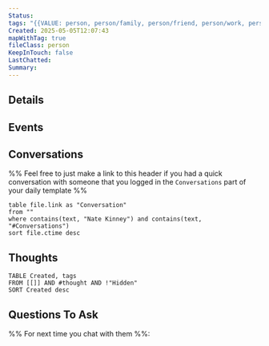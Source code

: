 ```yaml
---
Status: 
tags: "{{VALUE: person, person/family, person/friend, person/work, person/other}}"
Created: 2025-05-05T12:07:43
mapWithTag: true
fileClass: person
KeepInTouch: false
LastChatted:
Summary: 
---
```

## Details
## Events
## Conversations
%% Feel free to just make a link to this header if you had a quick conversation with someone that you logged in the `Conversations` part of your daily template %%
```dataview
table file.link as "Conversation"
from ""
where contains(text, "Nate Kinney") and contains(text, "#Conversations")
sort file.ctime desc
```
## Thoughts
```dataview
TABLE Created, tags
FROM [[]] AND #thought AND !"Hidden"
SORT Created desc
```
## Questions To Ask
%% For next time you chat with them %%: